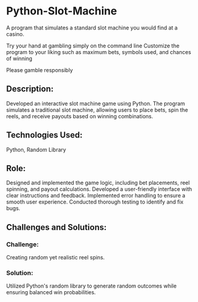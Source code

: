 # Python-Slot-Machine
A program that simulates a standard slot machine you would find at a casino.

Try your hand at gambling simply on the command line
Customize the program to your liking such as maximum bets, symbols used, and chances of winning

Please gamble responsibly



## Description:
Developed an interactive slot machine game using Python. The program simulates a traditional slot machine, allowing users to place bets, spin the reels, and receive payouts based on winning combinations.


## Technologies Used:
Python, Random Library

## Role:
Designed and implemented the game logic, including bet placements, reel spinning, and payout calculations.
Developed a user-friendly interface with clear instructions and feedback.
Implemented error handling to ensure a smooth user experience.
Conducted thorough testing to identify and fix bugs.

## Challenges and Solutions:

### Challenge:
Creating random yet realistic reel spins.
### Solution:
Utilized Python's random library to generate random outcomes while ensuring balanced win probabilities.
